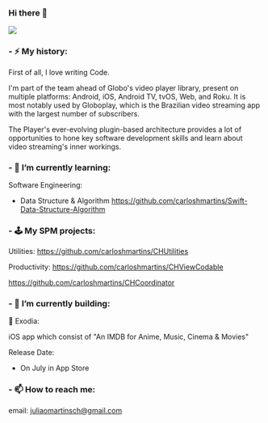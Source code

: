 ### Hi there 👋

<a href="https://github.com/carloshmartins/github-profile-views-counter">
  <img src="https://komarev.com/ghpvc/?username=carloshmartins">
</a>


### - ⚡ My history:
First of all, I love writing Code.

I'm part of the team ahead of Globo's video player library, present on multiple platforms: Android, iOS, Android TV, tvOS, Web, and Roku. It is most notably used by Globoplay, which is the Brazilian video streaming app with the largest number of subscribers.

The Player's ever-evolving plugin-based architecture provides a lot of opportunities to hone key software development skills and learn about video streaming's inner workings.

### - 🌱 I’m currently learning: 

Software Engineering:
- Data Structure & Algorithm https://github.com/carloshmartins/Swift-Data-Structure-Algorithm

### - 🕹 My SPM projects:

Utilities:
https://github.com/carloshmartins/CHUtilities

Productivity:
https://github.com/carloshmartins/CHViewCodable

https://github.com/carloshmartins/CHCoordinator

### - 🧱 I’m currently building:

📱 Exodia:

iOS app which consist of "An IMDB for Anime, Music, Cinema & Movies"

Release Date:

- On July in App Store

### - 📫 How to reach me:
email: juliaomartinsch@gmail.com 
